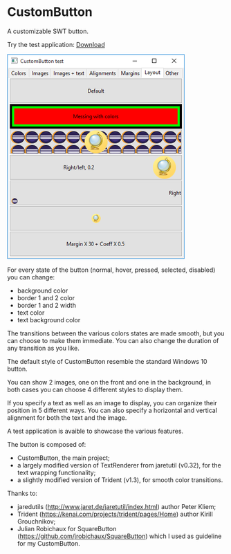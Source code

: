 # CustomButton

A customizable SWT button.

Try the test application: [Download](https://rawgit.com/LorisSecuro/custom-button/master/CBtest.jar) 

![alt tag](Screenshot.png)

For every state of the button (normal, hover, pressed, selected, disabled) you can change:
- background color
- border 1 and 2 color
- border 1 and 2 width
- text color
- text background color

The transitions between the various colors states are made smooth, but you can choose to make them immediate.
You can also change the duration of any transition as you like.

The default style of CustomButton resemble the standard Windows 10 button.

You can show 2 images, one on the front and one in the background, in both cases you can choose 4 different styles to display them.

If you specify a text as well as an image to display, you can organize their position in 5 different ways.
You can also specify a horizontal and vertical alignment for both the text and the image.

A test application is avaible to showcase the various features.

The button is composed of:
- CustomButton, the main project;
- a largely modified version of TextRenderer from jaretutil (v0.32), for the text wrapping functionality;
- a slightly modified version of Trident (v1.3), for smooth color transitions.

Thanks to:
- jaredutils (http://www.jaret.de/jaretutil/index.html) author Peter Kliem;
- Trident (https://kenai.com/projects/trident/pages/Home) author Kirill Grouchnikov;
- Julian Robichaux for SquareButton (https://github.com/jrobichaux/SquareButton) which I used as guideline for my CustomButton.

